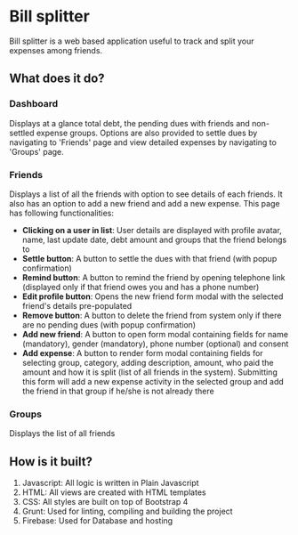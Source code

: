 # Bill splitter

Bill splitter is a web based application useful to track and split your expenses among friends.

## What does it do?
### Dashboard
Displays at a glance total debt, the pending dues with friends and non-settled expense groups. Options are also provided to settle dues by navigating to 'Friends' page and view detailed expenses by navigating to 'Groups' page.

### Friends
Displays a list of all the friends with option to see details of each friends. It also has an option to add a new friend and add a new expense. This page has following functionalities:

* **Clicking on a user in list**: User details are displayed with profile avatar, name, last update date, debt amount and groups that the friend belongs to
* **Settle button**: A button to settle the dues with that friend (with popup confirmation)
* **Remind button**: A button to remind the friend by opening telephone link (displayed only if that friend owes you and has a phone number)
* **Edit profile button**: Opens the new friend form modal with the selected friend's details pre-populated
* **Remove button**: A button to delete the friend from system only if there are no pending dues (with popup confirmation)
* **Add new friend**: A button to open form modal containing fields for name (mandatory), gender (mandatory), phone number (optional) and consent
* **Add expense**: A button to render form modal containing fields for selecting group, category, adding description, amount, who paid the amount and how it is split (list of all friends in the system). Submitting this form will add a new expense activity in the selected group and add the friend in that group if he/she is not already there

### Groups
Displays the list of all friends

## How is it built?

1. Javascript: All logic is written in Plain Javascript
2. HTML: All views are created with HTML templates
3. CSS: All styles are built on top of Bootstrap 4
4. Grunt: Used for linting, compiling and building the project
5. Firebase: Used for Database and hosting
